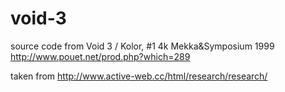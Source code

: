# void-3

source code from Void 3 / Kolor, #1 4k Mekka&Symposium 1999 http://www.pouet.net/prod.php?which=289

taken from http://www.active-web.cc/html/research/research/
